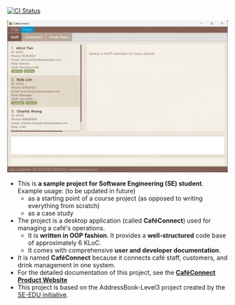 [![CI Status](https://github.com/AY2425S2-CS2103T-T08-3/tp/workflows/Java%20CI/badge.svg)](https://github.com/AY2425S2-CS2103T-T08-3/tp/actions)

![Ui](docs/images/UG_Ui_Images/initial_staff.png)

* This is **a sample project for Software Engineering (SE) student**.<br>
  Example usage: (to be updated in future)
  * as a starting point of a course project (as opposed to writing everything from scratch)
  * as a case study
* The project is a desktop application (called **CaféConnect**) used for managing a café's operations.
  * It is **written in OOP fashion**. It provides a **well-structured** code base of approximately 6 KLoC.
  * It comes with comprehensive **user and developer documentation**.
* It is named **CaféConnect** because it connects café staff, customers, and drink management in one system.
* For the detailed documentation of this project, see the **[CaféConnect Product Website](https://ay2425s2-cs2103t-t08-3.github.io/tp/)**
* This project is based on the AddressBook-Level3 project created by the [SE-EDU initiative](https://se-education.org).
